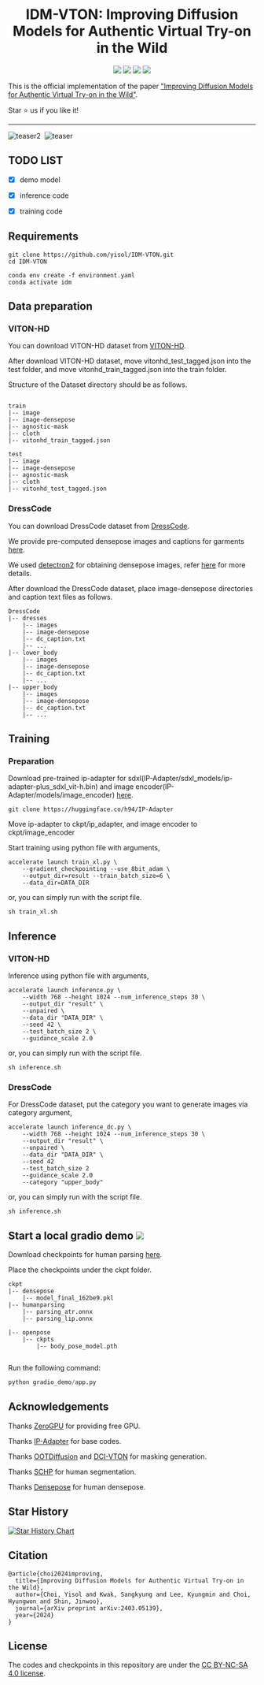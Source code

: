 
<div align="center">
<h1>IDM-VTON: Improving Diffusion Models for Authentic Virtual Try-on in the Wild</h1>

<a href='https://idm-vton.github.io'><img src='https://img.shields.io/badge/Project-Page-green'></a>
<a href='https://arxiv.org/abs/2403.05139'><img src='https://img.shields.io/badge/Paper-Arxiv-red'></a>
<a href='https://huggingface.co/spaces/yisol/IDM-VTON'><img src='https://img.shields.io/badge/%F0%9F%A4%97%20Hugging%20Face-Demo-yellow'></a>
<a href='https://huggingface.co/yisol/IDM-VTON'><img src='https://img.shields.io/badge/%F0%9F%A4%97%20Hugging%20Face-Model-blue'></a>


</div>

This is the official implementation of the paper ["Improving Diffusion Models for Authentic Virtual Try-on in the Wild"](https://arxiv.org/abs/2403.05139).

Star ⭐ us if you like it!

---


![teaser2](assets/teaser2.png)&nbsp;
![teaser](assets/teaser.png)&nbsp;


## TODO LIST


- [x] demo model
- [x] inference code
- [x] training code



## Requirements

```
git clone https://github.com/yisol/IDM-VTON.git
cd IDM-VTON

conda env create -f environment.yaml
conda activate idm
```

## Data preparation

### VITON-HD
You can download VITON-HD dataset from [VITON-HD](https://github.com/shadow2496/VITON-HD).

After download VITON-HD dataset, move vitonhd_test_tagged.json into the test folder, and move vitonhd_train_tagged.json into the train folder.

Structure of the Dataset directory should be as follows.

```

train
|-- image
|-- image-densepose
|-- agnostic-mask
|-- cloth
|-- vitonhd_train_tagged.json

test
|-- image
|-- image-densepose
|-- agnostic-mask
|-- cloth
|-- vitonhd_test_tagged.json

```

### DressCode
You can download DressCode dataset from [DressCode](https://github.com/aimagelab/dress-code).

We provide pre-computed densepose images and captions for garments [here](https://kaistackr-my.sharepoint.com/:u:/g/personal/cpis7_kaist_ac_kr/EaIPRG-aiRRIopz9i002FOwBDa-0-BHUKVZ7Ia5yAVVG3A?e=YxkAip).

We used [detectron2](https://github.com/facebookresearch/detectron2) for obtaining densepose images, refer [here](https://github.com/sangyun884/HR-VITON/issues/45) for more details.

After download the DressCode dataset, place image-densepose directories and caption text files as follows.

```
DressCode
|-- dresses
    |-- images
    |-- image-densepose
    |-- dc_caption.txt
    |-- ...
|-- lower_body
    |-- images
    |-- image-densepose
    |-- dc_caption.txt
    |-- ...
|-- upper_body
    |-- images
    |-- image-densepose
    |-- dc_caption.txt
    |-- ...
```


## Training


### Preparation

Download pre-trained ip-adapter for sdxl(IP-Adapter/sdxl_models/ip-adapter-plus_sdxl_vit-h.bin) and image encoder(IP-Adapter/models/image_encoder) [here](https://github.com/tencent-ailab/IP-Adapter).

```
git clone https://huggingface.co/h94/IP-Adapter
```

Move ip-adapter to ckpt/ip_adapter, and image encoder to ckpt/image_encoder

Start training using python file with arguments,

```
accelerate launch train_xl.py \
    --gradient_checkpointing --use_8bit_adam \
    --output_dir=result --train_batch_size=6 \
    --data_dir=DATA_DIR
```

or, you can simply run with the script file.

```
sh train_xl.sh
```


## Inference


### VITON-HD

Inference using python file with arguments,

```
accelerate launch inference.py \
    --width 768 --height 1024 --num_inference_steps 30 \
    --output_dir "result" \
    --unpaired \
    --data_dir "DATA_DIR" \
    --seed 42 \
    --test_batch_size 2 \
    --guidance_scale 2.0
```

or, you can simply run with the script file.

```
sh inference.sh
```

### DressCode

For DressCode dataset, put the category you want to generate images via category argument,
```
accelerate launch inference_dc.py \
    --width 768 --height 1024 --num_inference_steps 30 \
    --output_dir "result" \
    --unpaired \
    --data_dir "DATA_DIR" \
    --seed 42 
    --test_batch_size 2
    --guidance_scale 2.0
    --category "upper_body" 
```

or, you can simply run with the script file.
```
sh inference.sh
```

## Start a local gradio demo <a href='https://github.com/gradio-app/gradio'><img src='https://img.shields.io/github/stars/gradio-app/gradio'></a>

Download checkpoints for human parsing [here](https://huggingface.co/spaces/yisol/IDM-VTON-local/tree/main/ckpt).

Place the checkpoints under the ckpt folder.
```
ckpt
|-- densepose
    |-- model_final_162be9.pkl
|-- humanparsing
    |-- parsing_atr.onnx
    |-- parsing_lip.onnx

|-- openpose
    |-- ckpts
        |-- body_pose_model.pth
    
```




Run the following command:

```python
python gradio_demo/app.py
```






## Acknowledgements


Thanks [ZeroGPU](https://huggingface.co/zero-gpu-explorers) for providing free GPU.

Thanks [IP-Adapter](https://github.com/tencent-ailab/IP-Adapter) for base codes.

Thanks [OOTDiffusion](https://github.com/levihsu/OOTDiffusion) and [DCI-VTON](https://github.com/bcmi/DCI-VTON-Virtual-Try-On) for masking generation.

Thanks [SCHP](https://github.com/GoGoDuck912/Self-Correction-Human-Parsing) for human segmentation.

Thanks [Densepose](https://github.com/facebookresearch/DensePose) for human densepose.



## Star History

[![Star History Chart](https://api.star-history.com/svg?repos=yisol/IDM-VTON&type=Date)](https://star-history.com/#yisol/IDM-VTON&Date)



## Citation
```
@article{choi2024improving,
  title={Improving Diffusion Models for Authentic Virtual Try-on in the Wild},
  author={Choi, Yisol and Kwak, Sangkyung and Lee, Kyungmin and Choi, Hyungwon and Shin, Jinwoo},
  journal={arXiv preprint arXiv:2403.05139},
  year={2024}
}
```



## License
The codes and checkpoints in this repository are under the [CC BY-NC-SA 4.0 license](https://creativecommons.org/licenses/by-nc-sa/4.0/legalcode).


